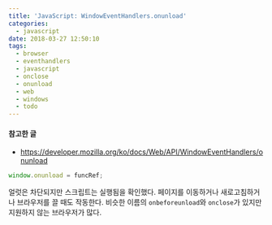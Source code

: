 ```yaml
---
title: 'JavaScript: WindowEventHandlers.onunload'
categories:
  - javascript
date: 2018-03-27 12:50:10
tags:
  - browser
  - eventhandlers
  - javascript
  - onclose
  - onunload
  - web
  - windows
  - todo
---
```


#### 참고한 글
- https://developer.mozilla.org/ko/docs/Web/API/WindowEventHandlers/onunload

```js
window.onunload = funcRef;
```
얼럿은 차단되지만 스크립트는 실행됨을 확인했다. 페이지를 이동하거나 새로고침하거나 브라우저를 끌 때도 작동한다.
비슷한 이름의 `onbeforeunload`와 `onclose`가 있지만 지원하지 않는 브라우저가 많다.
